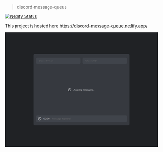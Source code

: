 
> discord-message-queue

[![Netlify Status](https://api.netlify.com/api/v1/badges/b5bb1a13-107e-423c-a473-64f1d869955d/deploy-status)](https://app.netlify.com/sites/discord-message-queue/deploys)

This project is hosted here https://discord-message-queue.netlify.app/

![screenshot](screenshot.png)
